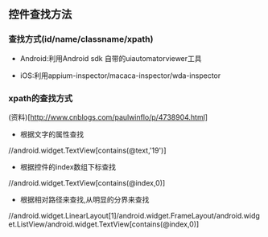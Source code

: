## 控件查找方法

### 查找方式(id/name/classname/xpath)
* Android:利用Android sdk 自带的uiautomatorviewer工具

* iOS:利用appium-inspector/macaca-inspector/wda-inspector

### xpath的查找方式

(资料)[http://www.cnblogs.com/paulwinflo/p/4738904.html]

* 根据文字的属性查找

//android.widget.TextView[contains(@text,'19')]

* 根据控件的index数组下标查找

//android.widget.TextView[contains(@index,0)]

* 根据相对路径来查找,从明显的分界来查找

//android.widget.LinearLayout[1]/android.widget.FrameLayout/android.widget.ListView/android.widget.TextView[contains(@index,0)]